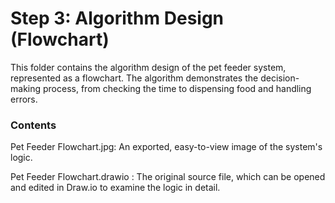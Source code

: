 # Step 3: Algorithm Design (Flowchart)

This folder contains the algorithm design of the pet feeder system, represented as a flowchart. The algorithm demonstrates the decision-making process, from checking the time to dispensing food and handling errors.

### Contents

Pet Feeder Flowchart.jpg: An exported, easy-to-view image of the system's logic.

Pet Feeder Flowchart.drawio : The original source file, which can be opened and edited in Draw.io to examine the logic in detail.
